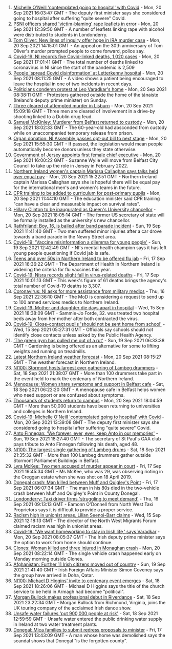 1. [Michelle O'Neill 'contemplated going to hospital' with Covid](https://www.bbc.co.uk/news/uk-northern-ireland-58622555?at_medium=RSS&at_campaign=KARANGA) - Mon, 20 Sep 2021 16:03:47 GMT - The deputy first minister says she considered going to hospital after suffering "quite severe" Covid.
2. [PSNI officers shared 'victim-blaming' rape leaflets in error](https://www.bbc.co.uk/news/uk-northern-ireland-foyle-west-58621849?at_medium=RSS&at_campaign=KARANGA) - Mon, 20 Sep 2021 12:39:50 GMT - A number of leaflets linking rape with alcohol were distributed to students in Londonderry.
3. [Tom Oliver: New lines of inquiry offer hope in IRA murder case](https://www.bbc.co.uk/news/uk-northern-ireland-58623080?at_medium=RSS&at_campaign=KARANGA) - Mon, 20 Sep 2021 14:15:01 GMT - An appeal on the 30th anniversary of Tom Oliver's murder prompted people to come forward, police say.
4. [Covid-19: NI records five Covid-linked deaths, 1,020 cases](https://www.bbc.co.uk/news/uk-northern-ireland-58623083?at_medium=RSS&at_campaign=KARANGA) - Mon, 20 Sep 2021 17:01:41 GMT - The total number of deaths linked to coronavirus in NI since the start of the pandemic is 2,509
5. [People 'spread Covid disinformation' at Letterkenny hospital](https://www.bbc.co.uk/news/world-europe-58622554?at_medium=RSS&at_campaign=KARANGA) - Mon, 20 Sep 2021 08:11:25 GMT - A video shows a patient being encouraged to leave the hospital in one of two incidents in recent days.
6. [Politicians condemn protest at Leo Varadkar's home](https://www.bbc.co.uk/news/world-europe-58623079?at_medium=RSS&at_campaign=KARANGA) - Mon, 20 Sep 2021 08:38:11 GMT - Protesters gathered outside the home of the tánaiste (Ireland's deputy prime minister) on Sunday.
7. [Three cleared of attempted murder in Lisburn](https://www.bbc.co.uk/news/uk-northern-ireland-58629092?at_medium=RSS&at_campaign=KARANGA) - Mon, 20 Sep 2021 15:09:18 GMT - Three men are cleared of involvement in a drive-by shooting linked to a Dublin drug feud.
8. [Samuel McKinley: Murderer from Belfast returned to custody](https://www.bbc.co.uk/news/uk-northern-ireland-58629093?at_medium=RSS&at_campaign=KARANGA) - Mon, 20 Sep 2021 18:02:33 GMT - The 60-year-old had absconded from custody while on unaccompanied temporary release from prison.
9. [Organ donation: NI Assembly passes opt-out bill to next stage](https://www.bbc.co.uk/news/uk-northern-ireland-58618072?at_medium=RSS&at_campaign=KARANGA) - Mon, 20 Sep 2021 15:55:30 GMT - If passed, the legislation would mean people automatically become donors unless they state otherwise.
10. [Government of Jersey appoints first female chief executive](https://www.bbc.co.uk/news/world-europe-jersey-58629413?at_medium=RSS&at_campaign=KARANGA) - Mon, 20 Sep 2021 16:00:22 GMT - Suzanne Wylie will move from Belfast City Council to take up the role in Jersey in February 2022.
11. [Northern Ireland women's captain Marissa Callaghan says talks held over equal pay](https://www.bbc.co.uk/sport/football/58623227?at_medium=RSS&at_campaign=KARANGA) - Mon, 20 Sep 2021 15:22:51 GMT - Northern Ireland captain Marissa Callaghan says she is hopeful there will be equal pay for the international men's and women's teams in the future.
12. [CPR training to be added to curriculum for post-primary pupils](https://www.bbc.co.uk/news/uk-northern-ireland-58622174?at_medium=RSS&at_campaign=KARANGA) - Mon, 20 Sep 2021 11:44:10 GMT - The education minister said CPR training "can have a clear and measurable impact on survival rates".
13. [Hillary Clinton to be inaugurated as Queen's University chancellor](https://www.bbc.co.uk/news/uk-northern-ireland-58619151?at_medium=RSS&at_campaign=KARANGA) - Mon, 20 Sep 2021 18:05:14 GMT - The former US secretary of state will be formally installed as the university's new chancellor.
14. [Rathfriland: Boy, 16, is bailed after band parade incident](https://www.bbc.co.uk/news/uk-northern-ireland-58616082?at_medium=RSS&at_campaign=KARANGA) - Sun, 19 Sep 2021 11:41:40 GMT - Two men suffered minor injuries after a car drove towards a band parade in the Newry Street area.
15. [Covid-19: 'Vaccine misinformation a dilemma for young people'](https://www.bbc.co.uk/news/uk-northern-ireland-58616080?at_medium=RSS&at_campaign=KARANGA) - Sun, 19 Sep 2021 12:42:49 GMT - NI's mental health champion says it has left young people questioning if Covid jab is safe.
16. [Teens and over 50s in Northern Ireland to be offered flu jab](https://www.bbc.co.uk/news/uk-northern-ireland-58602611?at_medium=RSS&at_campaign=KARANGA) - Fri, 17 Sep 2021 16:36:22 GMT - The Department of Health in Northern Ireland is widening the criteria for flu vaccines this year.
17. [Covid-19: Nisra records slight fall in virus-related deaths](https://www.bbc.co.uk/news/uk-northern-ireland-58596552?at_medium=RSS&at_campaign=KARANGA) - Fri, 17 Sep 2021 10:01:13 GMT - This week's figure of 61 deaths brings the agency's total number of Covid-19 deaths to 3,307.
18. [Coronavirus: NI asks for more assistance from military medics](https://www.bbc.co.uk/news/uk-northern-ireland-58587860?at_medium=RSS&at_campaign=KARANGA) - Thu, 16 Sep 2021 22:36:10 GMT - The MoD is considering a request to send up to 100 armed services medics to Northern Ireland.
19. [Covid-19: Mother and daughter die days apart in hospital](https://www.bbc.co.uk/news/uk-northern-ireland-58575722?at_medium=RSS&at_campaign=KARANGA) - Wed, 15 Sep 2021 18:38:09 GMT - Sammie-Jo Forde, 32. was treated two hospital beds away from her mother after both contracted the virus.
20. [Covid-19: Close-contact pupils 'should not be sent home from school'](https://www.bbc.co.uk/news/uk-northern-ireland-58565658?at_medium=RSS&at_campaign=KARANGA) - Wed, 15 Sep 2021 05:27:31 GMT - Officials say schools should not identify close contacts unless asked by the Public Health Agency.
21. [‘The green gym has pulled me out of a rut’](https://www.bbc.co.uk/news/uk-northern-ireland-58436618?at_medium=RSS&at_campaign=KARANGA) - Sun, 19 Sep 2021 06:33:38 GMT - Gardening is being offered as an alternative for some to lifting weights and running on treadmills.
22. [Latest Northern Ireland weather forecast](https://www.bbc.co.uk/news/uk-northern-ireland-26018439?at_medium=RSS&at_campaign=KARANGA) - Mon, 20 Sep 2021 08:15:27 GMT - The weather forecast in Northern Ireland.
23. [NI100: Stormont hosts largest ever gathering of Lambeg drummers](https://www.bbc.co.uk/news/uk-northern-ireland-58612163?at_medium=RSS&at_campaign=KARANGA) - Sat, 18 Sep 2021 21:38:07 GMT - More than 100 drummers take part in the event held to mark the centenary of Northern Ireland.
24. [Menopause: Women share symptoms and support in Belfast cafe](https://www.bbc.co.uk/news/uk-northern-ireland-58596628?at_medium=RSS&at_campaign=KARANGA) - Sat, 18 Sep 2021 06:22:20 GMT - A menopause cafe in Belfast helps women who need support or are confused about symptoms.
25. [Thousands of students return to campus](https://www.bbc.co.uk/news/uk-northern-ireland-58632701?at_medium=RSS&at_campaign=KARANGA) - Mon, 20 Sep 2021 18:04:59 GMT - More than 50,000 students have been returning to universities and colleges in Northern Ireland.
26. [Covid-19: Michelle O'Neill 'contemplated going to hospital' with Covid](https://www.bbc.co.uk/news/uk-northern-ireland-58628549?at_medium=RSS&at_campaign=KARANGA) - Mon, 20 Sep 2021 13:39:08 GMT - The deputy first minister says she considered going to hospital after suffering "quite severe" Covid.
27. [Anto Finnegan: 'We forever, ever, ever, keep Anto in our memories'](https://www.bbc.co.uk/news/uk-northern-ireland-58618069?at_medium=RSS&at_campaign=KARANGA) - Sun, 19 Sep 2021 18:27:40 GMT - The secretary of St Paul's GAA club pays tribute to Anto Finnegan following his death, aged 48.
28. [NI100: The largest single gathering of Lambeg drums](https://www.bbc.co.uk/news/uk-northern-ireland-58612164?at_medium=RSS&at_campaign=KARANGA) - Sat, 18 Sep 2021 21:35:32 GMT - More than 100 Lambeg drummers gather outside Stormont Parliament Buildings in Belfast.
29. [Lyra McKee: Two men accused of murder appear in court](https://www.bbc.co.uk/news/uk-northern-ireland-foyle-west-58593564?at_medium=RSS&at_campaign=KARANGA) - Fri, 17 Sep 2021 19:45:34 GMT - Ms McKee, who was 29, was observing rioting in the Creggan estate when she was shot on 18 April 2019.
30. [Donegal crash: Man killed between Muff and Quigley's Point](https://www.bbc.co.uk/news/world-europe-58593563?at_medium=RSS&at_campaign=KARANGA) - Fri, 17 Sep 2021 06:07:34 GMT - The man in his 80s died in the two-vehicle crash between Muff and Quigley's Point in County Donegal.
31. [Londonderry: Taxi driver firms 'struggling to meet demand'](https://www.bbc.co.uk/news/uk-northern-ireland-foyle-west-58581113?at_medium=RSS&at_campaign=KARANGA) - Thu, 16 Sep 2021 09:13:13 GMT - Eamonn O'Donnell from North West Taxi Proprietors says it is difficult to provide a proper service.
32. [Racism high in unionist areas, Lilian Seenoi-Barr claims](https://www.bbc.co.uk/news/uk-northern-ireland-58572588?at_medium=RSS&at_campaign=KARANGA) - Wed, 15 Sep 2021 12:18:13 GMT - The director of the North West Migrants Forum claimed racism was high in unionist areas.
33. [Covid-19: 'We want homeworking to stay in Irish life,' says Varadkar](https://www.bbc.co.uk/news/world-europe-58616086?at_medium=RSS&at_campaign=KARANGA) - Mon, 20 Sep 2021 08:05:37 GMT - The Irish deputy prime minister says the option to work from home should continue.
34. [Clones: Woman killed and three injured in Monaghan crash](https://www.bbc.co.uk/news/world-europe-58623078?at_medium=RSS&at_campaign=KARANGA) - Mon, 20 Sep 2021 08:22:14 GMT - The single vehicle crash happened early on Monday morning outside Clones.
35. [Afghanistan: Further 11 Irish citizens moved out of country](https://www.bbc.co.uk/news/world-europe-58619972?at_medium=RSS&at_campaign=KARANGA) - Sun, 19 Sep 2021 21:41:40 GMT - Irish Foreign Affairs Minister Simon Coveney says the group have arrived in Doha, Qatar.
36. [NI100: Michael D Higgins' invite to centenary event emerges](https://www.bbc.co.uk/news/uk-northern-ireland-58612070?at_medium=RSS&at_campaign=KARANGA) - Sat, 18 Sep 2021 18:26:06 GMT - Michael D Higgins says the title of the church service to be held in Armagh had become "political".
37. [Morgan Bullock makes professional debut in Riverdance](https://www.bbc.co.uk/news/entertainment-arts-58602633?at_medium=RSS&at_campaign=KARANGA) - Sat, 18 Sep 2021 23:22:34 GMT - Morgan Bullock from Richmond, Virginia, joins the UK touring company of the acclaimed Irish dance show.
38. [Unsafe water failures 'put 900,000 people at risk'](https://www.bbc.co.uk/news/world-europe-58607793?at_medium=RSS&at_campaign=KARANGA) - Sat, 18 Sep 2021 12:59:59 GMT - Unsafe water entered the public drinking water supply in Ireland at two water treatment plants.
39. [Donegal: Mica families to submit redress proposals to minister](https://www.bbc.co.uk/news/world-europe-58591286?at_medium=RSS&at_campaign=KARANGA) - Fri, 17 Sep 2021 13:43:09 GMT - A man whose home was demolished says the scandal shows that Donegal "is the forgotten county".

